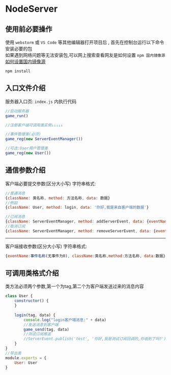 # NodeServer

使用前必要操作
----
使用 `webstorm` 或 `VS Code` 等其他编辑器打开项目后 , 首先在控制台运行以下命令安装必要的包  
如果遇到网络问题等无法安装包,可以网上搜索查看网友是如何设置 `npm 国内镜像源`  [如何设置国内镜像源](https://www.cnblogs.com/bigron/p/17486819.html)
```
npm install
```

入口文件介绍
----
服务器入口页:  `index.js` 内执行代码
```javascript
//启动服务器
game_run()

//注册客户端可调用类实例↓↓↓↓↓

//事件管理类(必须)
game_reg(new ServerEventManager())

//可选:User用户管理类
game_reg(new User())
```
通信参数介绍
----
客户端必要提交参数(区分大小写) 
字符串格式: 
```javascript
//普通消息
{className: 类名称, method: 方法名称, data: 数据}
//例如
{className: User, method: login, data: '你好,我是来自客户端的数据'}

//订阅消息
{className: ServerEventManager, method: addServerEvent, data: {eventName: 事件名称}}
//取消订阅
{className: ServerEventManager, method: removeServerEvent, data: {eventName: 事件名称}}
```
----------------------------------------------
客户端接收参数(区分大小写)
字符串格式:
```javascript
{eventName:事件名称(无事件为0), className:类名称,method:方法名称, data:数据}
```

可调用类格式介绍
----
类方法必须两个参数,第一个为tag,第二个为客户端发送过来的消息内容
```javascript
class User {
    constructor() {
    }
    
    login(tag, data) {
        console.log("login客户端消息:" + data)
        //发送消息到客户端
        game_send(tag, data)
        //测试订阅推送
        //ServerEvent.publish('test', '你好,我是测试订阅回调的,你收到了吗?')
    }
}
//导出类
module.exports = {
    User: User
}
```
